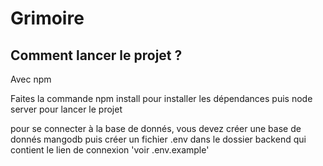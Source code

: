 # Grimoire

## Comment lancer le projet ?

Avec npm

Faites la commande npm install pour installer les dépendances puis node server pour lancer le projet

pour se connecter à la base de donnés, vous devez créer une base de donnés mangodb puis
créer un fichier .env dans le dossier backend qui contient le lien de connexion 'voir .env.example'
